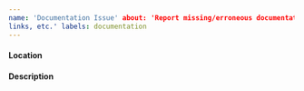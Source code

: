 ```yaml
---
name: 'Documentation Issue' about: 'Report missing/erroneous documentation, propose new documentation, report broken
links, etc.' labels: documentation
---
```


#### Location

<!-- In the case of missing/erroneous documentation, where is the error? If possible, a link/url would be great! -->

#### Description

<!-- Describe the documentation issue. -->
